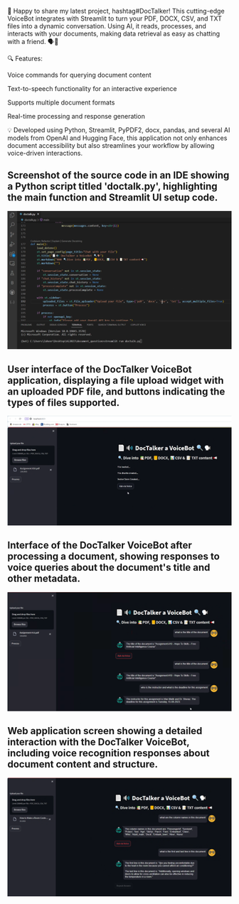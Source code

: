 🚀 Happy to share my latest project, hashtag#DocTalker! This cutting-edge VoiceBot integrates with Streamlit to turn your PDF, DOCX, CSV, and TXT files into a dynamic conversation. Using AI, it reads, processes, and interacts with your documents, making data retrieval as easy as chatting with a friend. 🗣️📄

🔍 Features:

Voice commands for querying document content

Text-to-speech functionality for an interactive experience

Supports multiple document formats

Real-time processing and response generation

💡 Developed using Python, Streamlit, PyPDF2, docx, pandas, and several AI models from OpenAI and Hugging Face, this application not only enhances document accessibility but also streamlines your workflow by allowing voice-driven interactions.







## Screenshot of the source code in an IDE showing a Python script titled 'doctalk.py', highlighting the main function and Streamlit UI setup code.
![Screenshot of the source code in an IDE showing a Python script titled 'doctalk.py', highlighting the main function and Streamlit UI setup code.](SnapShots/1.png)

## User interface of the DocTalker VoiceBot application, displaying a file upload widget with an uploaded PDF file, and buttons indicating the types of files supported.
![User interface of the DocTalker VoiceBot application, displaying a file upload widget with an uploaded PDF file, and buttons indicating the types of files supported.](SnapShots/2.png)

## Interface of the DocTalker VoiceBot after processing a document, showing responses to voice queries about the document's title and other metadata.
![Interface of the DocTalker VoiceBot after processing a document, showing responses to voice queries about the document's title and other metadata.](SnapShots/4.png)

## Web application screen showing a detailed interaction with the DocTalker VoiceBot, including voice recognition responses about document content and structure.
![Web application screen showing a detailed interaction with the DocTalker VoiceBot, including voice recognition responses about document content and structure.](SnapShots/5.png)
